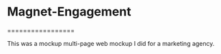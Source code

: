 # Magnet-Engagement
=================

This was a mockup multi-page web mockup I did for a marketing agency. 
